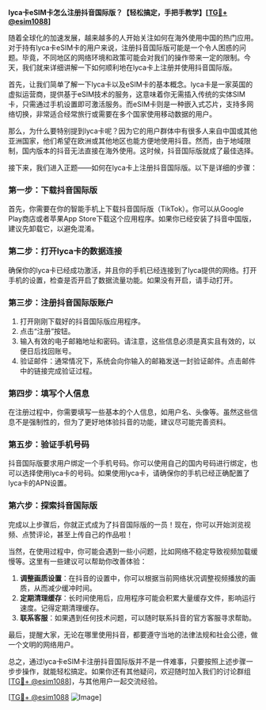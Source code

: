 **lyca卡eSIM卡怎么注册抖音国际版？【轻松搞定，手把手教学】[[TG💪+ @esim1088](https://t.me/s/esim1088)]**

随着全球化的加速发展，越来越多的人开始关注如何在海外使用中国的热门应用。对于持有lyca卡eSIM卡的用户来说，注册抖音国际版可能是一个令人困惑的问题。毕竟，不同地区的网络环境和政策可能会对我们的操作带来一定的限制。今天，我们就来详细讲解一下如何顺利地在lyca卡上注册并使用抖音国际版。

首先，让我们简单了解一下lyca卡以及eSIM卡的基本概念。lyca卡是一家英国的虚拟运营商，提供基于eSIM技术的服务，这意味着你无需插入传统的实体SIM卡，只需通过手机设置即可激活服务。而eSIM卡则是一种嵌入式芯片，支持多网络切换，非常适合经常旅行或需要在多个国家使用移动数据的用户。

那么，为什么要特别提到lyca卡呢？因为它的用户群体中有很多人来自中国或其他亚洲国家，他们希望在欧洲或其他地区也能方便地使用抖音。然而，由于地域限制，国内版本的抖音无法直接在海外使用。这时候，抖音国际版就成了最佳选择。

接下来，我们进入正题——如何在lyca卡上注册抖音国际版。以下是详细的步骤：

### 第一步：下载抖音国际版

首先，你需要在你的智能手机上下载抖音国际版（TikTok）。你可以从Google Play商店或者苹果App Store下载这个应用程序。如果你已经安装了抖音中国版，建议先卸载它，以避免混淆。

### 第二步：打开lyca卡的数据连接

确保你的lyca卡已经成功激活，并且你的手机已经连接到了lyca提供的网络。打开手机的设置，检查是否开启了数据流量功能。如果没有开启，请手动打开。

### 第三步：注册抖音国际版账户

1. 打开刚刚下载好的抖音国际版应用程序。
2. 点击“注册”按钮。
3. 输入有效的电子邮箱地址和密码。请注意，这些信息必须是真实且有效的，以便日后找回账号。
4. 验证邮件：通常情况下，系统会向你输入的邮箱发送一封验证邮件。点击邮件中的链接完成验证过程。

### 第四步：填写个人信息

在注册过程中，你需要填写一些基本的个人信息，如用户名、头像等。虽然这些信息不是强制性的，但为了更好地体验抖音的功能，建议尽可能完善资料。

### 第五步：验证手机号码

抖音国际版要求用户绑定一个手机号码。你可以使用自己的国内号码进行绑定，也可以选择使用lyca卡的号码。如果使用lyca卡，请确保你的手机已经正确配置了lyca卡的APN设置。

### 第六步：探索抖音国际版

完成以上步骤后，你就正式成为了抖音国际版的一员！现在，你可以开始浏览视频、点赞评论，甚至上传自己的作品啦！

当然，在使用过程中，你可能会遇到一些小问题，比如网络不稳定导致视频加载缓慢等。这里有一些建议可以帮助你改善体验：

1. **调整画质设置**：在抖音的设置中，你可以根据当前网络状况调整视频播放的画质，从而减少缓冲时间。
2. **定期清理缓存**：长时间使用后，应用程序可能会积累大量缓存文件，影响运行速度。记得定期清理缓存。
3. **联系客服**：如果遇到任何技术问题，可以随时联系抖音的官方客服寻求帮助。

最后，提醒大家，无论在哪里使用抖音，都要遵守当地的法律法规和社会公德，做一个文明的网络用户。

总之，通过lyca卡eSIM卡注册抖音国际版并不是一件难事，只要按照上述步骤一步步操作，就能轻松搞定。如果你还有其他疑问，欢迎随时加入我们的讨论群组[[TG💪+ @esim1088](https://t.me/s/esim1088)]，与其他用户一起交流经验。

[[TG💪+ @esim1088](https://t.me/s/esim1088) ![Image](https://i.postimg.cc/4NQfJmqS/Snipaste-2025-05-13-00-14-12.png)]